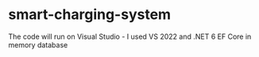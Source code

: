 # smart-charging-system

The code will run on Visual Studio - I used VS 2022 and .NET 6
EF Core in memory database 
